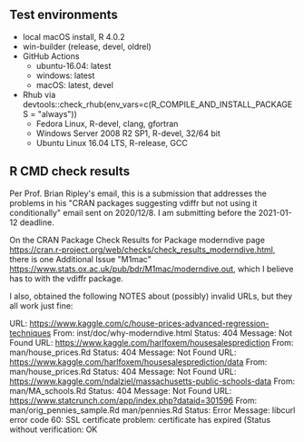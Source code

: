 ## Test environments

* local macOS install, R 4.0.2
* win-builder (release, devel, oldrel)
* GitHub Actions
    + ubuntu-16.04: latest
    + windows: latest
    + macOS: latest, devel
* Rhub via devtools::check_rhub(env_vars=c(R_COMPILE_AND_INSTALL_PACKAGES = "always"))
    + Fedora Linux, R-devel, clang, gfortran
    + Windows Server 2008 R2 SP1, R-devel, 32/64 bit
    + Ubuntu Linux 16.04 LTS, R-release, GCC


## R CMD check results

Per Prof. Brian Ripley's email, this is a submission that addresses the problems in
his "CRAN packages suggesting vdiffr but not using it conditionally" email sent
on 2020/12/8. I am submitting before the 2021-01-12 deadline.


On the CRAN Package Check Results for Package moderndive page https://cran.r-project.org/web/checks/check_results_moderndive.html,
there is one Additional Issue "M1mac" https://www.stats.ox.ac.uk/pub/bdr/M1mac/moderndive.out,
which I believe has to with the vdiffr package. 


I also, obtained the following NOTES about (possibly) invalid URLs, but they all work just fine: 

URL: https://www.kaggle.com/c/house-prices-advanced-regression-techniques
  From: inst/doc/why-moderndive.html
  Status: 404
  Message: Not Found
URL: https://www.kaggle.com/harlfoxem/housesalesprediction
  From: man/house_prices.Rd
  Status: 404
  Message: Not Found
URL: https://www.kaggle.com/harlfoxem/housesalesprediction/data
  From: man/house_prices.Rd
  Status: 404
  Message: Not Found
URL: https://www.kaggle.com/ndalziel/massachusetts-public-schools-data
  From: man/MA_schools.Rd
  Status: 404
  Message: Not Found
URL: https://www.statcrunch.com/app/index.php?dataid=301596
  From: man/orig_pennies_sample.Rd
        man/pennies.Rd
  Status: Error
  Message: libcurl error code 60:
    	SSL certificate problem: certificate has expired
    	(Status without verification: OK